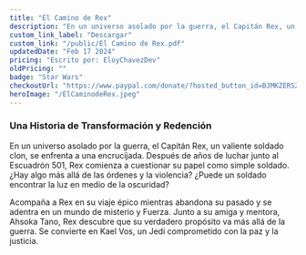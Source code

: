 ```yaml
---
title: "El Camino de Rex"
description: "En un universo asolado por la guerra, el Capitán Rex, un valiente soldado clon, se enfrenta a una encrucijada. Después de años de luchar junto al Escuadrón 501, Rex comienza a cuestionar su papel como simple soldado."
custom_link_label: "Descargar"
custom_link: "/public/El Camino de Rex.pdf"
updatedDate: "Feb 17 2024"
pricing: "Escrito por: EloyChavezDev"
oldPricing: ""
badge: "Star Wars"
checkoutUrl: "https://www.paypal.com/donate/?hosted_button_id=BJMKZERS2JH4W"
heroImage: "/ElCaminodeRex.jpeg"
---
```

### Una Historia de Transformación y Redención
En un universo asolado por la guerra, el Capitán Rex, un valiente soldado clon, se enfrenta a una encrucijada. Después de años de luchar junto al Escuadrón 501, Rex comienza a cuestionar su papel como simple soldado. 
¿Hay algo más allá de las órdenes y la violencia? 
¿Puede un soldado encontrar la luz en medio de la oscuridad?

Acompaña a Rex en su viaje épico mientras abandona su pasado y se adentra en un mundo de misterio y Fuerza. Junto a su amiga y mentora, Ahsoka Tano, Rex descubre que su verdadero propósito va más allá de la guerra. Se convierte en Kael Vos, un Jedi comprometido con la paz y la justicia.